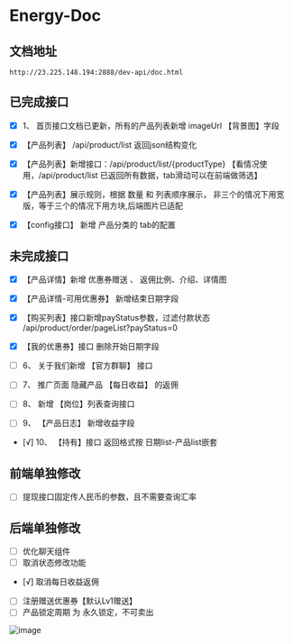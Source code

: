 # Energy-Doc

## 文档地址
```
http://23.225.148.194:2888/dev-api/doc.html
```

## 已完成接口
- [x] 1、 首页接口文档已更新，所有的产品列表新增 imageUrl 【背景图】字段

- [x] 【产品列表】 /api/product/list 返回json结构变化

- [x] 【产品列表】新增接口：/api/product/list/{productType}   【看情况使用，/api/product/list 已返回所有数据，tab滑动可以在前端做筛选】

- [x] 【产品列表】展示规则，根据 数量 和 列表顺序展示， 非三个的情况下用宽版，等于三个的情况下用方块,后端图片已适配

- [x] 【config接口】 新增 产品分类的 tab的配置


## 未完成接口
- [x] 【产品详情】新增 优惠券赠送 、 返佣比例、介绍、详情图

- [x] 【产品详情-可用优惠券】 新增结束日期字段
- [x] 【购买列表】接口新增payStatus参数，过滤付款状态 /api/product/order/pageList?payStatus=0
- [x] 【我的优惠券】接口 删除开始日期字段

- [ ] 6、 关于我们新增 【官方群聊】 接口
- [ ] 7、 推广页面 隐藏产品 【每日收益】 的返佣 
- [ ] 8、 新增 【岗位】列表查询接口
- [ ] 9、 【产品日志】 新增收益字段
- [√] 10、 【持有】接口 返回格式按 日期list-产品list嵌套



## 前端单独修改
- [ ] 提现接口固定传人民币的参数，且不需要查询汇率


## 后端单独修改
- [ ] 优化聊天组件
- [ ] 取消状态修改功能
- [√] 取消每日收益返佣
- [ ] 注册赠送优惠券【默认Lv1赠送】
- [ ] 产品锁定周期 为 永久锁定，不可卖出

![image](https://user-images.githubusercontent.com/106216124/176252621-2edcf538-1618-47fb-9841-069bf9697c22.png)

